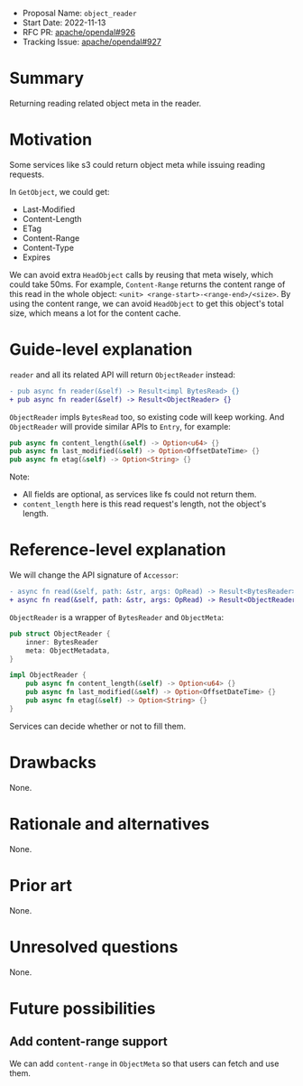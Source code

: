 - Proposal Name: `object_reader`
- Start Date: 2022-11-13
- RFC PR: [apache/opendal#926](https://github.com/apache/opendal/pull/926)
- Tracking Issue: [apache/opendal#927](https://github.com/apache/opendal/issues/927)

# Summary

Returning reading related object meta in the reader.

# Motivation

Some services like s3 could return object meta while issuing reading requests.

In `GetObject`, we could get:

- Last-Modified
- Content-Length
- ETag
- Content-Range
- Content-Type
- Expires

We can avoid extra `HeadObject` calls by reusing that meta wisely, which could take 50ms. For example, `Content-Range` returns the content range of this read in the whole object: `<unit> <range-start>-<range-end>/<size>`. By using the content range, we can avoid `HeadObject` to get this object's total size, which means a lot for the content cache.

# Guide-level explanation

`reader` and all its related API will return `ObjectReader` instead:

```diff
- pub async fn reader(&self) -> Result<impl BytesRead> {}
+ pub async fn reader(&self) -> Result<ObjectReader> {}
```

`ObjectReader` impls `BytesRead` too, so existing code will keep working. And `ObjectReader` will provide similar APIs to `Entry`, for example:

```rust
pub async fn content_length(&self) -> Option<u64> {}
pub async fn last_modified(&self) -> Option<OffsetDateTime> {}
pub async fn etag(&self) -> Option<String> {}
```

Note:

- All fields are optional, as services like fs could not return them.
- `content_length` here is this read request's length, not the object's length.

# Reference-level explanation

We will change the API signature of `Accessor`:

```diff
- async fn read(&self, path: &str, args: OpRead) -> Result<BytesReader> {}
+ async fn read(&self, path: &str, args: OpRead) -> Result<ObjectReader> {}
```

`ObjectReader` is a wrapper of `BytesReader` and `ObjectMeta`:

```rust
pub struct ObjectReader {
    inner: BytesReader
    meta: ObjectMetadata,
}

impl ObjectReader {
    pub async fn content_length(&self) -> Option<u64> {}
    pub async fn last_modified(&self) -> Option<OffsetDateTime> {}
    pub async fn etag(&self) -> Option<String> {}
}
```

Services can decide whether or not to fill them.

# Drawbacks

None.

# Rationale and alternatives

None.

# Prior art

None.

# Unresolved questions

None.

# Future possibilities

## Add content-range support

We can add `content-range` in `ObjectMeta` so that users can fetch and use them.

